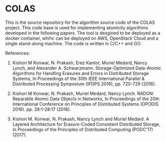 # COLAS

This is the source repository for the algorithm source code of the COLAS project. This code base is used for implementing atomicity algorithms developed in the following papers. The tool is desgined to be deployed as a docker container, whihc can be deployed on AWS, OpenStack Cloud and a single stand-along machine. The code is written in C/C++ and GO.


References:

1. Kishori M Konwar, N. Prakash, Erez Kantor, Muriel Medard, Nancy Lynch, and Alexander A. Schwarzmann. Storage-Optimized Data-Atomic Algorithms for Handling Erasures and Errors in Distributed Storage Systems, In Proceedings of the 30th IEEE International Parallel & Distributed Processing Symposium (IPDPS 2016), pp. 720-729 (2016).

2. Kishori M Konwar, N. Prakash, Muriel Medard, Nancy Lynch. RADON: Reparable Atomic Data Objects in Networks, In Proceedings of the 20th International Conference on Principles of Distributed Systems (OPODIS 2016). pp. 28:1-28:17 (2016).

3. Kishori M. Konwar, N. Prakash, Nancy Lynch and Muriel Medard. A Layered Architecture for Erasure-Coded Consistent Distributed Storage, In Proceedings of the Principles of Distributed Computing (PODC’17)  (2017).
